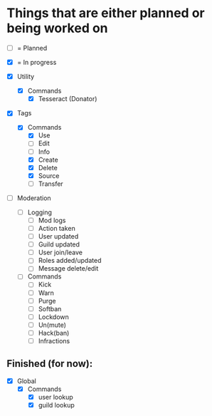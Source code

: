 # Things that are either planned or being worked on
- [ ] = Planned
- [x] = In progress

- [x] Utility
    - [x] Commands
        - [x] Tesseract (Donator)
- [x] Tags
    - [x] Commands
        - [x] Use
        - [ ] Edit
        - [ ] Info
        - [x] Create
        - [x] Delete
        - [x] Source
        - [ ] Transfer
- [ ] Moderation
    - [ ] Logging
        - [ ] Mod logs
        - [ ] Action taken
        - [ ] User updated
        - [ ] Guild updated
        - [ ] User join/leave
        - [ ] Roles added/updated
        - [ ] Message delete/edit
    - [ ] Commands
        - [ ] Kick
        - [ ] Warn
        - [ ] Purge
        - [ ] Softban
        - [ ] Lockdown
        - [ ] Un(mute)
        - [ ] Hack(ban)
        - [ ] Infractions

## Finished (for now):
- [x] Global
    - [x] Commands
        - [x] user lookup 
        - [x] guild lookup